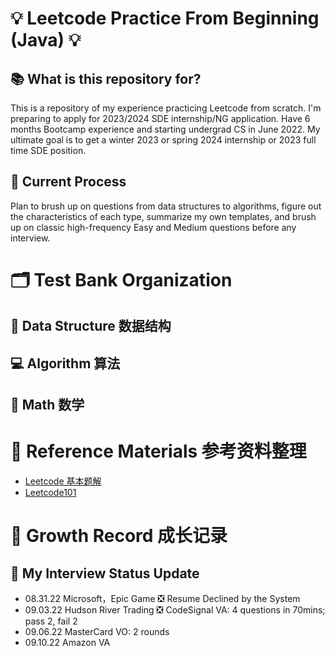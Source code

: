 # 💡 Leetcode Practice From Beginning (Java) 💡

## 📚 What is this repository for?
This is a repository of my experience practicing Leetcode from scratch. I'm preparing to apply for 2023/2024 SDE internship/NG application. Have 6 months Bootcamp experience and starting undergrad CS in June 2022. My ultimate goal is to get a winter 2023 or spring 2024 internship or 2023 full time SDE position.

## 📝 Current Process

Plan to brush up on questions from data structures to algorithms, figure out the characteristics of each type, summarize my own templates, and brush up on classic high-frequency Easy and Medium questions before any interview.

# 🗂️ Test Bank Organization
## 🧱 Data Structure 数据结构

## 💻 Algorithm 算法

## 🧮 Math 数学

# 📖 Reference Materials 参考资料整理

 - [Leetcode 基本题解](https://github.com/CyC2018/CS-Notes/blob/master/notes/Leetcode%20%E9%A2%98%E8%A7%A3%20-%20%E7%9B%AE%E5%BD%95.md)
 - [Leetcode101](https://github.com/changgyhub/leetcode_101)



# 🚀 Growth Record 成长记录
## 📍 My Interview Status Update

 - 08.31.22 Microsoft，Epic Game ❎ Resume Declined by the System
 - 09.03.22 Hudson River Trading ❎ CodeSignal VA: 4 questions in 70mins; pass 2, fail 2
 - 09.06.22 MasterCard VO: 2 rounds
 - 09.10.22 Amazon VA





